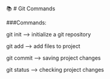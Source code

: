 📚 # Git Commands 

###Commands:

git init --> initialize a git repository

git add  --> add files to project

git commit --> saving project changes

git status --> checking project changes
